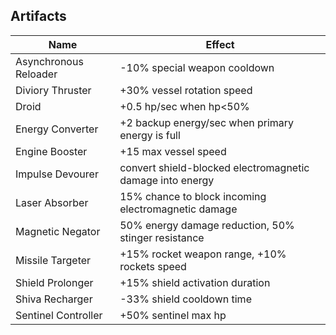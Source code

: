 ## Artifacts

| Name | Effect |
|---|---|
| Asynchronous Reloader | -10% special weapon cooldown |
| Diviory Thruster | +30% vessel rotation speed |
| Droid | +0.5 hp/sec when hp<50% |
| Energy Converter | +2 backup energy/sec when primary energy is full |
| Engine Booster | +15 max vessel speed |
| Impulse Devourer | convert shield-blocked electromagnetic damage into energy |
| Laser Absorber | 15% chance to block incoming electromagnetic damage |
| Magnetic Negator | 50% energy damage reduction, 50% stinger resistance |
| Missile Targeter | +15% rocket weapon range, +10% rockets speed |
| Shield Prolonger | +15% shield activation duration |
| Shiva Recharger | -33% shield cooldown time |
| Sentinel Controller | +50% sentinel max hp |
